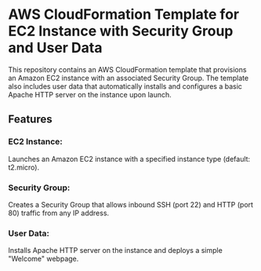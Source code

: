# AWS CloudFormation Template for EC2 Instance with Security Group and User Data

This repository contains an AWS CloudFormation template that provisions an Amazon EC2 instance with an associated Security Group. The template also includes user data that automatically installs and configures a basic Apache HTTP server on the instance upon launch.

## Features
### EC2 Instance:
Launches an Amazon EC2 instance with a specified instance type (default: t2.micro).
### Security Group:
Creates a Security Group that allows inbound SSH (port 22) and HTTP (port 80) traffic from any IP address.
### User Data:
Installs Apache HTTP server on the instance and deploys a simple "Welcome" webpage.
